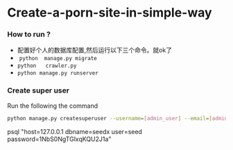 # Create-a-porn-site-in-simple-way


### How to run ?
- 配置好个人的数据库配置,然后运行以下三个命令。就ok了
-  `python  manage.py migrate` 
-  `python   crawler.py`
- `python manage.py runserver`


### Create super user
Run the following the command

```sh
python manage.py createsuperuser --username=[admin_user] --email=[admin_email]
```

psql "host=127.0.0.1 dbname=seedx user=seed password=1NbS0NgTGlxqKQU2J1a"

